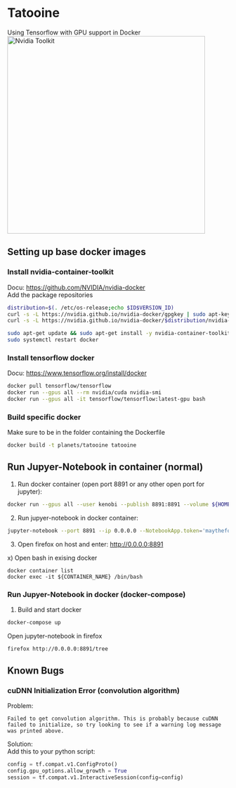 # Tatooine
Using Tensorflow with GPU support in Docker
<img src="./doc/nvidia_container_toolkit.png" alt="Nvidia Toolkit" width="450"/>

## Setting up base docker images
### Install nvidia-container-toolkit
Docu: https://github.com/NVIDIA/nvidia-docker  
Add the package repositories  
```bash
distribution=$(. /etc/os-release;echo $ID$VERSION_ID)
curl -s -L https://nvidia.github.io/nvidia-docker/gpgkey | sudo apt-key add -
curl -s -L https://nvidia.github.io/nvidia-docker/$distribution/nvidia-docker.list | sudo tee /etc/apt/sources.list.d/nvidia-docker.list

sudo apt-get update && sudo apt-get install -y nvidia-container-toolkit
sudo systemctl restart docker
```

### Install tensorflow docker
Docu: https://www.tensorflow.org/install/docker  

```bash
docker pull tensorflow/tensorflow
docker run --gpus all --rm nvidia/cuda nvidia-smi
docker run --gpus all -it tensorflow/tensorflow:latest-gpu bash
```

### Build specific docker
Make sure to be in the folder containing the Dockerfile  
```bash
docker build -t planets/tatooine tatooine
```

## Run Jupyer-Notebook in container (normal)
1) Run docker container (open port 8891 or any other open port for jupyter):
```bash
docker run --gpus all --user kenobi --publish 8891:8891 --volume ${HOME}/workspace:/home/kenobi/workspace -h tatooine -it planets/tatooine bash
```

2) Run jupyer-notebook in docker container:
```bash
jupyter-notebook --port 8891 --ip 0.0.0.0 --NotebookApp.token='maytheforce'
```

3) Open firefox on host and enter: http://0.0.0.0:8891

x) Open bash in exising docker
```
docker container list
docker exec -it ${CONTAINER_NAME} /bin/bash
```

### Run Jupyer-Notebook in docker (docker-compose)
1) Build and start docker
```bash
docker-compose up
```
Open jupyter-notebook in firefox
```bash
firefox http://0.0.0.0:8891/tree
```

## Known Bugs
### cuDNN Initialization Error (convolution algorithm)
Problem:  
```
Failed to get convolution algorithm. This is probably because cuDNN failed to initialize, so try looking to see if a warning log message was printed above.
```
Solution:  
Add this to your python script:  
```python
config = tf.compat.v1.ConfigProto()
config.gpu_options.allow_growth = True
session = tf.compat.v1.InteractiveSession(config=config)
```
